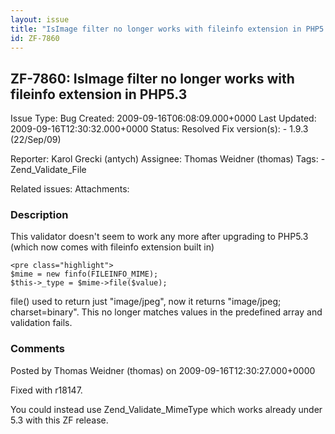 ```yaml
---
layout: issue
title: "IsImage filter no longer works with fileinfo extension in PHP5.3"
id: ZF-7860
---
```


ZF-7860: IsImage filter no longer works with fileinfo extension in PHP5.3
-------------------------------------------------------------------------

 Issue Type: Bug Created: 2009-09-16T06:08:09.000+0000 Last Updated: 2009-09-16T12:30:32.000+0000 Status: Resolved Fix version(s): - 1.9.3 (22/Sep/09)
 
 Reporter:  Karol Grecki (antych)  Assignee:  Thomas Weidner (thomas)  Tags: - Zend\_Validate\_File
 
 Related issues: 
 Attachments: 
### Description

This validator doesn't seem to work any more after upgrading to PHP5.3 (which now comes with fileinfo extension built in)

 
    <pre class="highlight">
    $mime = new finfo(FILEINFO_MIME);
    $this->_type = $mime->file($value);


file() used to return just "image/jpeg", now it returns "image/jpeg; charset=binary". This no longer matches values in the predefined array and validation fails.

 

 

### Comments

Posted by Thomas Weidner (thomas) on 2009-09-16T12:30:27.000+0000

Fixed with r18147.

You could instead use Zend\_Validate\_MimeType which works already under 5.3 with this ZF release.

 

 
